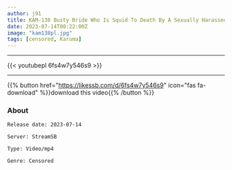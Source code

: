 ```yaml
---
author: j91
title: KAM-138 Busty Bride Who Is Squid To Death By A Sexually Harassed Father-In-Law Who Hates Her When She Peeps At Cheating Scenes And Masturbation Frustration Bursts And Cums In Agony Maya Kikuchi
date: 2023-07-14T00:22:00Z
image: "kam138pl.jpg"
tags: [censored, Karuma]
---
```

___

{{< youtubepl 6fs4w7y546s9 >}}
___

{{% button href="https://likessb.com/d/6fs4w7y546s9" icon="fas fa-download" %}}download this video{{% /button %}}
### About

`Release date: 2023-07-14`

`Server: StreamSB`

`Type: Video/mp4`

`Genre:	Censored`